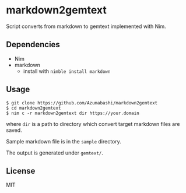 # markdown2gemtext
Script converts from markdown to gemtext implemented with Nim.

## Dependencies

- Nim
- markdown
  - install with `nimble install markdown`

## Usage

```
$ git clone https://github.com/Azumabashi/markdown2gemtext
$ cd markdown2gemtext
$ nim c -r markdown2gemtext dir https://your.domain
```

where `dir` is a path to directory which convert target markdown files are saved.

Sample markdown file is in the `sample` directory.

The output is generated under `gemtext/`.

## License
MIT
